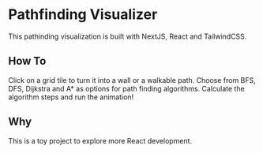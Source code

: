 # Pathfinding Visualizer

This pathinding visualization is built with NextJS, React and TailwindCSS.

## How To

Click on a grid tile to turn it into a wall or a walkable path.
Choose from BFS, DFS, Dijkstra and A* as options for path finding algorithms.
Calculate the algorithm steps and run the animation!

## Why

This is a toy project to explore more React development.

